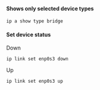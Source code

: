 #### Shows only selected device types

```
ip a show type bridge
```

#### Set device status

Down

```
ip link set enp0s3 down
```

Up

```
ip link set enp0s3 up
```
